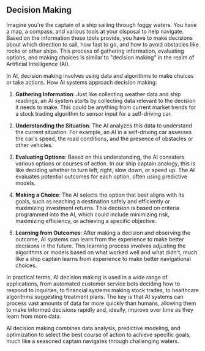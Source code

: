 ## Decision Making

Imagine you're the captain of a ship sailing through foggy waters. You have a map, a compass, and various tools at your disposal to help navigate. Based on the information these tools provide, you have to make decisions about which direction to sail, how fast to go, and how to avoid obstacles like rocks or other ships. This process of gathering information, evaluating options, and making choices is similar to "decision making" in the realm of Artificial Intelligence (AI).

In AI, decision making involves using data and algorithms to make choices or take actions. How AI systems approach decision making:

1. **Gathering Information**: Just like collecting weather data and ship readings, an AI system starts by collecting data relevant to the decision it needs to make. This could be anything from current market trends for a stock trading algorithm to sensor input for a self-driving car.

2. **Understanding the Situation**: The AI analyzes this data to understand the current situation. For example, an AI in a self-driving car assesses the car's speed, the road conditions, and the presence of obstacles or other vehicles.

3. **Evaluating Options**: Based on this understanding, the AI considers various options or courses of action. In our ship captain analogy, this is like deciding whether to turn left, right, slow down, or speed up. The AI evaluates potential outcomes for each option, often using predictive models.

4. **Making a Choice**: The AI selects the option that best aligns with its goals, such as reaching a destination safely and efficiently or maximizing investment returns. This decision is based on criteria programmed into the AI, which could include minimizing risk, maximizing efficiency, or achieving a specific objective.

5. **Learning from Outcomes**: After making a decision and observing the outcome, AI systems can learn from the experience to make better decisions in the future. This learning process involves adjusting the algorithms or models based on what worked well and what didn't, much like a ship captain learns from experience to make better navigational choices.

In practical terms, AI decision making is used in a wide range of applications, from automated customer service bots deciding how to respond to inquiries, to financial systems making stock trades, to healthcare algorithms suggesting treatment plans. The key is that AI systems can process vast amounts of data far more quickly than humans, allowing them to make informed decisions rapidly and, ideally, improve over time as they learn from more data.

AI decision making combines data analysis, predictive modeling, and optimization to select the best course of action to achieve specific goals, much like a seasoned captain navigates through challenging waters.
